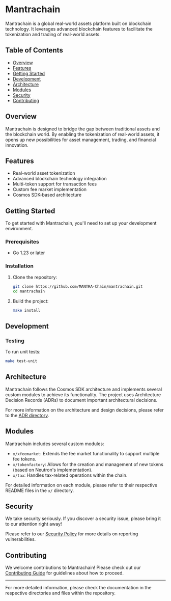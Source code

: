 # Mantrachain

Mantrachain is a global real-world assets platform built on blockchain technology. It leverages advanced blockchain features to facilitate the tokenization and trading of real-world assets.

## Table of Contents

- [Overview](#overview)
- [Features](#features)
- [Getting Started](#getting-started)
- [Development](#development)
- [Architecture](#architecture)
- [Modules](#modules)
- [Security](#security)
- [Contributing](#contributing)

## Overview

Mantrachain is designed to bridge the gap between traditional assets and the blockchain world. By enabling the tokenization of real-world assets, it opens up new possibilities for asset management, trading, and financial innovation.

## Features

- Real-world asset tokenization
- Advanced blockchain technology integration
- Multi-token support for transaction fees
- Custom fee market implementation
- Cosmos SDK-based architecture

## Getting Started

To get started with Mantrachain, you'll need to set up your development environment.

### Prerequisites

- Go 1.23 or later

### Installation

1. Clone the repository:
   ```bash
   git clone https://github.com/MANTRA-Chain/mantrachain.git
   cd mantrachain
   ```

2. Build the project:
   ```bash
   make install
   ```

## Development



### Testing

To run unit tests:

```bash
make test-unit
```



## Architecture

Mantrachain follows the Cosmos SDK architecture and implements several custom modules to achieve its functionality. The project uses Architecture Decision Records (ADRs) to document important architectural decisions.

For more information on the architecture and design decisions, please refer to the [ADR directory](adr/).

## Modules

Mantrachain includes several custom modules:

- `x/xfeemarket`: Extends the fee market functionality to support multiple fee tokens.
- `x/tokenfactory`: Allows for the creation and management of new tokens (based on Neutron's implementation).
- `x/tax`: Handles tax-related operations within the chain.

For detailed information on each module, please refer to their respective README files in the `x/` directory.

## Security

We take security seriously. If you discover a security issue, please bring it to our attention right away!

Please refer to our [Security Policy](SECURITY.md) for more details on reporting vulnerabilities.

## Contributing

We welcome contributions to Mantrachain! Please check out our [Contributing Guide](CONTRIBUTING.md) for guidelines about how to proceed.




---

For more detailed information, please check the documentation in the respective directories and files within the repository.